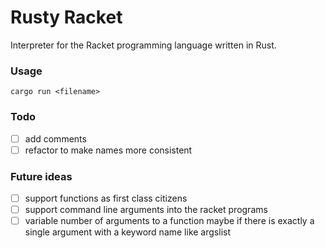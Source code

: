 # Rusty Racket

Interpreter for the Racket programming language written in Rust.

### Usage

```
cargo run <filename>
```

### Todo

-   [ ] add comments
-   [ ] refactor to make names more consistent

### Future ideas

-   [ ] support functions as first class citizens
-   [ ] support command line arguments into the racket programs
-   [ ] variable number of arguments to a function maybe if there is exactly a single argument with a keyword name like argslist
